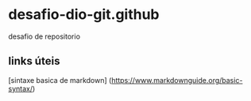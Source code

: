 # desafio-dio-git.github
desafio de repositorio

## links úteis 
[sintaxe basica de markdown] (https://www.markdownguide.org/basic-syntax/)
